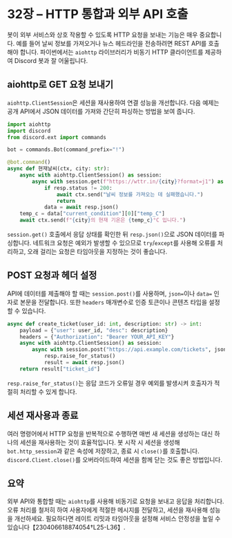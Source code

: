 # 32장 – HTTP 통합과 외부 API 호출

봇이 외부 서비스와 상호 작용할 수 있도록 HTTP 요청을 보내는 기능은 매우 중요합니다. 예를 들어 날씨 정보를 가져오거나 뉴스 헤드라인을 전송하려면 REST API를 호출해야 합니다. 파이썬에서는 `aiohttp` 라이브러리가 비동기 HTTP 클라이언트를 제공하여 Discord 봇과 잘 어울립니다.

## aiohttp로 GET 요청 보내기

`aiohttp.ClientSession`은 세션을 재사용하여 연결 성능을 개선합니다. 다음 예제는 공개 API에서 JSON 데이터를 가져와 간단히 파싱하는 방법을 보여 줍니다.

```python
import aiohttp
import discord
from discord.ext import commands

bot = commands.Bot(command_prefix="!")

@bot.command()
async def 현재날씨(ctx, city: str):
    async with aiohttp.ClientSession() as session:
        async with session.get(f"https://wttr.in/{city}?format=j1") as resp:
            if resp.status != 200:
                await ctx.send("날씨 정보를 가져오는 데 실패했습니다.")
                return
            data = await resp.json()
    temp_c = data["current_condition"][0]["temp_C"]
    await ctx.send(f"{city}의 현재 기온은 {temp_c}°C 입니다.")
```

`session.get()` 호출에서 응답 상태를 확인한 뒤 `resp.json()`으로 JSON 데이터를 파싱합니다. 네트워크 요청은 예외가 발생할 수 있으므로 `try`/`except`를 사용해 오류를 처리하고, 오래 걸리는 요청은 타임아웃을 지정하는 것이 좋습니다.

## POST 요청과 헤더 설정

API에 데이터를 제출해야 할 때는 `session.post()`를 사용하며, `json=`이나 `data=` 인자로 본문을 전달합니다. 또한 `headers` 매개변수로 인증 토큰이나 콘텐츠 타입을 설정할 수 있습니다.

```python
async def create_ticket(user_id: int, description: str) -> int:
    payload = {"user": user_id, "desc": description}
    headers = {"Authorization": "Bearer YOUR_API_KEY"}
    async with aiohttp.ClientSession() as session:
        async with session.post("https://api.example.com/tickets", json=payload, headers=headers) as resp:
            resp.raise_for_status()
            result = await resp.json()
    return result["ticket_id"]
```

`resp.raise_for_status()`는 응답 코드가 오류일 경우 예외를 발생시켜 호출자가 적절히 처리할 수 있게 합니다.

## 세션 재사용과 종료

여러 명령어에서 HTTP 요청을 반복적으로 수행하면 매번 새 세션을 생성하는 대신 하나의 세션을 재사용하는 것이 효율적입니다. 봇 시작 시 세션을 생성해 `bot.http_session`과 같은 속성에 저장하고, 종료 시 `close()`를 호출합니다. `discord.Client.close()`를 오버라이드하여 세션을 함께 닫는 것도 좋은 방법입니다.

## 요약

외부 API와 통합할 때는 `aiohttp`를 사용해 비동기로 요청을 보내고 응답을 처리합니다. 오류 처리를 철저히 하여 사용자에게 적절한 메시지를 전달하고, 세션을 재사용해 성능을 개선하세요. 필요하다면 레이트 리밋과 타임아웃을 설정해 서비스 안정성을 높일 수 있습니다【230406618874054†L25-L36】.

